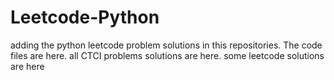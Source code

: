 # Leetcode-Python
adding the python leetcode problem solutions in this repositories. 
The code files are here.
all CTCI problems solutions are here.
some leetcode solutions are here





























































































